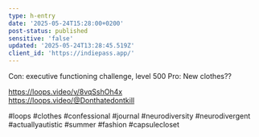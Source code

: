 ```yaml
---
type: h-entry
date: '2025-05-24T15:28:00+0200'
post-status: published
sensitive: 'false'
updated: '2025-05-24T13:28:45.519Z'
client_id: 'https://indiepass.app/'
---
```

Con: executive functioning challenge, level 500
Pro: New clothes??

https://loops.video/v/8vqSshOh4x   
https://loops.video/@Donthatedontkill   

#loops #clothes #confessional #journal #neurodiversity #neurodivergent #actuallyautistic #summer #fashion #capsulecloset
